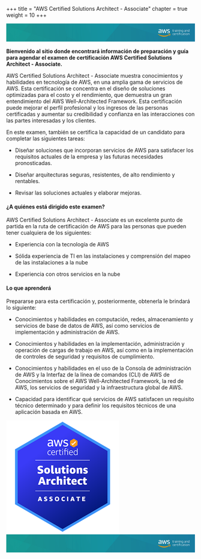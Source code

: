 +++ 
title = "AWS Certified Solutions Architect - Associate" 
chapter = true 
weight = 10
+++

<img src="images/logo-bar.png" alt="drawing"/>

**Bienvenido al sitio donde encontrará información de preparación y guía para agendar el examen de certificación AWS Certified Solutions Architect - Associate.**

AWS Certified Solutions Architect - Associate muestra conocimientos y habilidades en tecnología de AWS, en una amplia gama de servicios de AWS. Esta certificación se concentra en el diseño de soluciones optimizadas para el costo y el rendimiento, que demuestra un gran entendimiento del AWS Well-Architected Framework. Esta certificación puede mejorar el perfil profesional y los ingresos de las personas certificadas y aumentar su credibilidad y confianza en las interacciones con las partes interesadas y los clientes.

En este examen, también se certifica la capacidad de un candidato para completar las siguientes tareas:
- Diseñar soluciones que incorporan servicios de AWS para satisfacer los requisitos actuales de la
empresa y las futuras necesidades pronosticadas.

- Diseñar arquitecturas seguras, resistentes, de alto rendimiento y rentables.

- Revisar las soluciones actuales y elaborar mejoras.


#### ¿A quiénes está dirigido este examen?

AWS Certified Solutions Architect - Associate es un excelente punto de partida en la ruta de certificación de AWS para las personas que pueden tener cualquiera de los siguientes:

- Experiencia con la tecnología de AWS

- Sólida experiencia de TI en las instalaciones y comprensión del mapeo de las instalaciones a la nube

- Experiencia con otros servicios en la nube

#### Lo que aprenderá

Prepararse para esta certificación y, posteriormente, obtenerla le brindará lo siguiente:

- Conocimientos y habilidades en computación, redes, almacenamiento y servicios de base de datos de AWS, así como servicios de implementación y administración de AWS.

- Conocimientos y habilidades en la implementación, administración y operación de cargas de trabajo en AWS, así como en la implementación de controles de seguridad y requisitos de cumplimiento.

- Conocimientos y habilidades en el uso de la Consola de administración de AWS y la Interfaz de la línea de comandos (CLI) de AWS de Conocimientos sobre el AWS Well-Architected Framework, la red de AWS, los servicios de seguridad y la infraestructura global de AWS.

- Capacidad para identificar qué servicios de AWS satisfacen un requisito técnico determinado y para definir los requisitos técnicos de una aplicación basada en AWS.

<img src="images/saa-logo.png" alt="drawing"/>

<img src="images/logo-bar.png" alt="drawing"/>